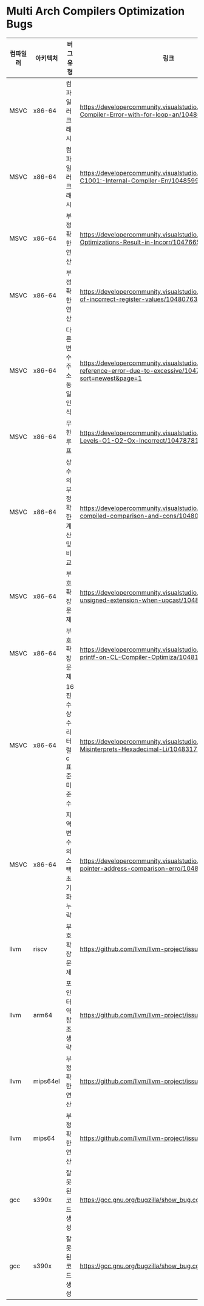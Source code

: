 # Multi Arch Compilers Optimization Bugs


| 컴파일러 | 아키텍처 | 버그 유형 | 링크 |
| --- | --- | --- | --- |
| MSVC | x86-64 | 컴파일러 크래시 | https://developercommunity.visualstudio.com/t/Internal-Compiler-Error-with-for-loop-an/10486573 |
| MSVC | x86-64 | 컴파일러 크래시 | https://developercommunity.visualstudio.com/t/fatal-error-C1001:-Internal-Compiler-Err/10485991?sort=newest |
| MSVC | x86-64 | 부정확한 연산 | https://developercommunity.visualstudio.com/t/O2-and-Ox-Optimizations-Result-in-Incorr/10476654?sort=newest |
| MSVC | x86-64 | 부정확한 연산 | https://developercommunity.visualstudio.com/t/Comparison-of-incorrect-register-values/10480763?sort=newest |
| MSVC | x86-64 | 다른 변수 주소 동일 인식 | https://developercommunity.visualstudio.com/t/Memory-reference-error-due-to-excessive/10477735?sort=newest&page=1 |
| MSVC | x86-64 | 무한 루프 | https://developercommunity.visualstudio.com/t/Optimization-Levels-O1-O2-Ox-Incorrect/10478781?sort=newest |
| MSVC | x86-64 | 상수의 부정확한 계산 및 비교 | https://developercommunity.visualstudio.com/t/Incorrectly-compiled-comparison-and-cons/10480723?sort=newest |
| MSVC | x86-64 | 부호 확장 문제 | https://developercommunity.visualstudio.com/t/Incorrect-unsigned-extension-when-upcast/10481317?sort=newest |
| MSVC | x86-64 | 부호 확장 문제 | https://developercommunity.visualstudio.com/t/Impact-of-printf-on-CL-Compiler-Optimiza/10481033?sort=newest |
| MSVC | x86-64 | 16진수 상수 리터럴 c 표준 미준수 | https://developercommunity.visualstudio.com/t/cl-Compiler-Misinterprets-Hexadecimal-Li/10483175 |
| MSVC | x86-64 | 지역 변수의 스택 초기화 누락 | https://developercommunity.visualstudio.com/t/Function-pointer-address-comparison-erro/10485960?sort=newest |
| llvm | riscv | 부호 확장 문제 | https://github.com/llvm/llvm-project/issues/68855 |
| llvm | arm64 | 포인터 역참조 생략 | https://github.com/llvm/llvm-project/issues/69294 |
| llvm | mips64el | 부정확한 연산 | https://github.com/llvm/llvm-project/issues/69328 |
| llvm | mips64 | 부정확한 연산 | https://github.com/llvm/llvm-project/issues/70495 |
| gcc | s390x | 잘못된 코드 생성 | https://gcc.gnu.org/bugzilla/show_bug.cgi?id=112112 |
| gcc | s390x | 잘못된 코드 생성 | https://gcc.gnu.org/bugzilla/show_bug.cgi?id=112274 |
